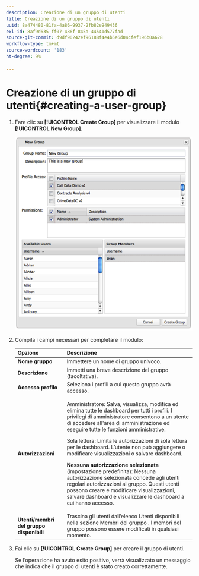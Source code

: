 ```yaml
---
description: Creazione di un gruppo di utenti
title: Creazione di un gruppo di utenti
uuid: 8a474480-81fa-4a86-9937-2fb82e949436
exl-id: 8af9d635-ff07-486f-845a-44541d577fad
source-git-commit: d9df90242ef96188f4e4b5e6d04cfef196b0a628
workflow-type: tm+mt
source-wordcount: '183'
ht-degree: 9%

---
```


# Creazione di un gruppo di utenti{#creating-a-user-group}

1. Fare clic su **[!UICONTROL Create Group]** per visualizzare il modulo **[!UICONTROL New Group]**.

   ![](assets/create_user_group.png)

1. Compila i campi necessari per completare il modulo:

   <table id="choicetable_3AE53AAC8A07471394EA993917B6AE33"> 
    <thead class="chhead sthead"> 
    <th class="choptionhd"> Opzione</th> 
    <th class="chdeschd"> Descrizione</th> 
    </thead> 
    <tr class="chrow strow"> 
    <td class="choption"><strong>Nome gruppo</strong></td> 
    <td class="chdesc stentry"> Immettere un nome di gruppo univoco.</td> 
    </tr> 
    <tr class="chrow strow"> 
    <td class="choption"><strong>Descrizione</strong></td> 
    <td class="chdesc stentry"> Immetti una breve descrizione del gruppo (facoltativa).</td> 
    </tr> 
    <tr class="chrow strow"> 
    <td class="choption"><strong>Accesso profilo</strong></td> 
    <td class="chdesc stentry"> Seleziona i profili a cui questo gruppo avrà accesso.</td> 
    </tr> 
    <tr class="chrow strow"> 
    <td class="choption"><strong>Autorizzazioni</strong></td> 
    <td class="chdesc stentry"> <p> <span class="uicontrol"> Amministratore</span>: Salva, visualizza, modifica ed elimina tutte le dashboard per tutti i profili. I privilegi di amministratore consentono a un utente di accedere all'area di amministrazione ed eseguire tutte le funzioni amministrative. </p> <p> <span class="uicontrol"> Sola</span> lettura: Limita le autorizzazioni di sola lettura per le dashboard. L’utente non può aggiungere o modificare visualizzazioni o salvare dashboard. </p> <p> <b>Nessuna autorizzazione selezionata  </b>(impostazione predefinita): Nessuna autorizzazione selezionata concede agli utenti regolari autorizzazioni al gruppo. Questi utenti possono creare e modificare visualizzazioni, salvare dashboard e visualizzare le dashboard a cui hanno accesso. </p> </td> 
    </tr> 
    <tr class="chrow strow"> 
    <td class="choption"><strong>Utenti/membri del gruppo disponibili</strong></td> 
    <td class="chdesc stentry">Trascina gli utenti dall’elenco <span class="uicontrol"> Utenti disponibili</span> nella sezione <span class="uicontrol"> Membri del gruppo </span>. I membri del gruppo possono essere modificati in qualsiasi momento. </td> 
    </tr> 
    </table>

1. Fai clic su **[!UICONTROL Create Group]** per creare il gruppo di utenti.

   Se l’operazione ha avuto esito positivo, verrà visualizzato un messaggio che indica che il gruppo di utenti è stato creato correttamente.
